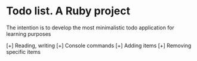 Todo list. A Ruby project
==============
The intention is to develop the most minimalistic
todo application for learning purposes

[+] Reading, writing
[+] Console commands
[+] Adding items
[+] Removing specific items